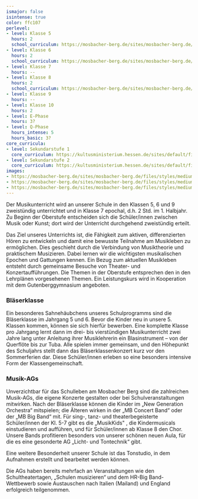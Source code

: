```yaml
---
ismajor: false
isintense: true
color: ffc107
perlevel:
- level: Klasse 5
  hours: 2
  school_curriculum: https://mosbacher-berg.de/sites/mosbacher-berg.de/files/binaries/FC%20Musik%205.pdf
- level: Klasse 6
  hours: 2
  school_curriculum: https://mosbacher-berg.de/sites/mosbacher-berg.de/files/binaries/Fachcurriculum%20Musik%206.pdf
- level: Klasse 7
  hours: --
- level: Klasse 8
  hours: 2
  school_curriculum: https://mosbacher-berg.de/sites/mosbacher-berg.de/files/binaries/FC%20Musik%208.pdf
- level: Klasse 9
  hours: --
- level: Klasse 10
  hours: 2
- level: E-Phase
  hours: 3?
- level: Q-Phase
  hours_intense: 5
  hours_basic: 3?
core_curricula:
- level: Sekundarstufe 1
  core_curriculum: https://kultusministerium.hessen.de/sites/default/files/media/kerncurriculum_musik_gymnasium.pdf
- level: Sekundarstufe 2
  core_curriculum: https://kultusministerium.hessen.de/sites/default/files/media/kcgo-mu.pdf
images:
- https://mosbacher-berg.de/sites/mosbacher-berg.de/files/styles/medium/public/Weihnachtskonzert2010-71.jpg
- https://mosbacher-berg.de/sites/mosbacher-berg.de/files/styles/medium/public/Bl%C3%A4serklasse.jpg
- https://mosbacher-berg.de/sites/mosbacher-berg.de/files/styles/medium/public/Bl%C3%A4serklasse_0.jpg
---
```


Der Musikunterricht wird an unserer Schule in den Klassen 5, 6 und 9 zweistündig unterrichtet und in Klasse 7 epochal, d.h. 2 Std. im 1. Halbjahr. Zu Beginn der Oberstufe entscheiden sich die Schüler/innen zwischen Musik oder Kunst; dort wird der Unterricht durchgehend zweistündig erteilt.

Das Ziel unseres Unterrichts ist, die Fähigkeit zum aktiven, differenzierten Hören zu entwickeln und damit eine bewusste Teilnahme am Musikleben zu ermöglichen. Dies geschieht durch die Verbindung von Musiktheorie und praktischem Musizieren. Dabei lernen wir die wichtigsten musikalischen Epochen und Gattungen kennen. Ein Bezug zum aktuellen Musikleben entsteht durch gemeinsame Besuche von Theater- und Konzertaufführungen. Die Themen in der Oberstufe entsprechen den in den Lehrplänen vorgesehenen Themen. Ein Leistungskurs wird in Kooperation mit dem Gutenberggymnasium angeboten.

### Bläserklasse

Ein besonderes Sahnehäubchens unseres Schulprogramms sind die Bläserklasse im Jahrgang 5 und 6. Bevor die Kinder neu in unsere 5. Klassen kommen, können sie sich hierfür bewerben. Eine komplette Klasse pro Jahrgang lernt dann im drei- bis vierstündigen Musikunterricht zwei Jahre lang unter Anleitung ihrer Musiklehrerin ein Blasinstrument – von der Querflöte bis zur Tuba. Alle spielen immer gemeinsam, und den Höhepunkt des Schuljahrs stellt dann das Bläserklassenkonzert kurz vor den Sommerferien dar. Diese Schüler/innen erleben so eine besonders intensive Form der Klassengemeinschaft.

### Musik-AGs

Unverzichtbar für das Schulleben am Mosbacher Berg sind die zahlreichen Musik-AGs, die eigene Konzerte gestalten oder bei Schulveranstaltungen mitwirken. Nach der Bläserklasse können die Kinder im „New Generation Orchestra“ mitspielen; die Älteren wirken in der „MB Concert Band“ oder der „MB Big Band“ mit. Für sing-, tanz- und theaterbegeisterte Schüler/innen der Kl. 5-7 gibt es die „MusikKids" , die Kindermusicals einstudieren und aufführen, und für Schüler/innen ab Klasse 8 den Chor. Unsere Bands profitieren besonders von unserer schönen neuen Aula, für die es eine gesonderte AG „Licht- und Tontechnik“ gibt.

Eine weitere Besonderheit unserer Schule ist das Tonstudio, in dem Aufnahmen erstellt und bearbeitet werden können.

Die AGs haben bereits mehrfach an Veranstaltungen wie den Schultheatertagen, „Schulen musizieren“ und dem HR-Big Band-Wettbewerb sowie Austauschen nach Italien (Mailand) und England erfolgreich teilgenommen.
